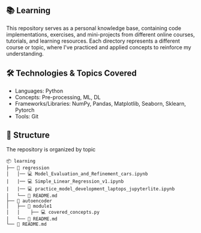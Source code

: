 ## 📚 Learning
This repository serves as a personal knowledge base, containing code implementations, exercises, and mini-projects from different online courses, tutorials, and learning resources. Each directory represents a different course or topic, where I've practiced and applied concepts to reinforce my understanding.

## 🛠 Technologies & Topics Covered
<ul>
  <li>Languages: Python</li>
  <li>Concepts: Pre-processing, ML, DL</li>
  <li>Frameworks/Libraries: NumPy, Pandas, Matplotlib, Seaborn, Sklearn, Pytorch</li>
  <li>Tools: Git</li>
</ul>

## 📂 Structure
The repository is organized by topic <br>
```
📦 learning
├── 📂 regression
│   │── 💻 Model_Evaluation_and_Refinement_cars.ipynb
|   |── 💻 Simple_Linear_Regression_v1.ipynb
|   |── 💻 practice_model_development_laptops_jupyterlite.ipynb
│   └── 📜 README.md
├── 📂 autoencoder
│   ├── 📂 module1
│   │    ├── 💻 covered_concepts.py
│   └── 📜 README.md
└── 📜 README.md
```
